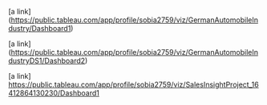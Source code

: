 [a link] (https://public.tableau.com/app/profile/sobia2759/viz/GermanAutomobileIndustry/Dashboard1)

[a link] (https://public.tableau.com/app/profile/sobia2759/viz/GermanAutomobileIndustryDS1/Dashboard2)

[a link] https://public.tableau.com/app/profile/sobia2759/viz/SalesInsightProject_16412864130230/Dashboard1
